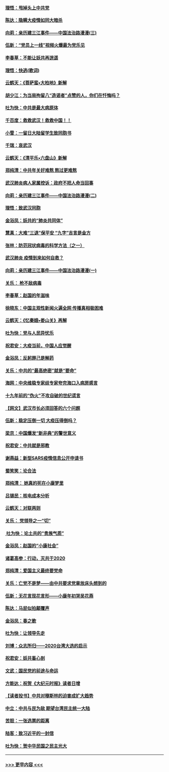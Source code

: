#### [理悟：甩掉头上中共党](../pages/nsc993/n11838826.md?t=02031102) 
#### [陈达：隐瞒大疫情如同大暗杀](../pages/nsc993/n11838771.md?t=02031102) 
#### [向莉：亲历建三江事件——中国法治路漫漫(三)](../pages/nsc993/n11831825.md?t=02031102) 
#### [伍新：“党员上一线”视频火爆最为党乐见](../pages/nsc993/n11838200.md?t=02031102) 
#### [李春草：不能让妖共再逍遥](../pages/nsc993/n11838102.md?t=02031102) 
#### [理悟：快逃(歌词)](../pages/nsc993/n11838083.md?t=02031102) 
#### [云鹤天：《菩萨蛮▪大柏地》新解](../pages/nsc993/n11838059.md?t=02031102) 
#### [胡少江：为当局拘留八“造谣者”点赞的人，你们在忏悔吗？](../pages/nsc993/n11836801.md?t=02031102) 
#### [吐为快：中共是最大病原体](../pages/nsc993/n11836748.md?t=02031102) 
#### [千百度：救救武汉！救救中国！！](../pages/nsc993/n11836145.md?t=02031102) 
#### [小雪：一留日大陆留学生致同胞书](../pages/nsc993/n11834624.md?t=02031102) 
#### [千瑞：哀武汉](../pages/nsc993/n11833647.md?t=02031102) 
#### [云鹤天：《清平乐▪六盘山》新解](../pages/nsc993/n11833611.md?t=02031102) 
#### [郑纯清：中共年关好难熬 熬过更难熬](../pages/nsc993/n11833489.md?t=02031102) 
#### [武汉肺炎病人家属控诉：政府不把人命当回事](../pages/nsc993/n11833205.md?t=02031102) 
#### [向莉：亲历建三江事件——中国法治路漫漫(二)](../pages/nsc993/n11829102.md?t=02031102) 
#### [理悟：致武汉同胞](../pages/nsc993/n11831522.md?t=02031102) 
#### [金浴凤：妖共的“肺炎共同体”](../pages/nsc993/n11829448.md?t=02031102) 
#### [慧真：大难“三退”保平安 “九字”吉言是金方](../pages/nsc993/n11829501.md?t=02031102) 
#### [张林：防范冠状病毒的科学方法（之一）](../pages/nsc993/n11828618.md?t=02031102) 
#### [武汉肺炎 疫情到来如何自救？](../pages/nsc993/n11827632.md?t=02031102) 
#### [向莉：亲历建三江事件——中国法治路漫漫(一)](../pages/nsc993/n11827190.md?t=02031102) 
#### [关乐： 枪不敌病毒](../pages/nsc993/n11826746.md?t=02031102) 
#### [李春草：赵国的年滋味](../pages/nsc993/n11826321.md?t=02031102) 
#### [徐晓东：中国主观性新闻火遍全网 传播真相极困难](../pages/nsc993/n11826508.md?t=02031102) 
#### [云鹤天：《忆秦娥▪娄山关》再解](../pages/nsc993/n11824682.md?t=02031102) 
#### [吐为快：党与人民异忧乐](../pages/nsc993/n11824660.md?t=02031102) 
#### [祝君安：大疫当前，中国人应觉醒](../pages/nsc993/n11821946.md?t=02031102) 
#### [金浴凤：反躬罪己是解药](../pages/nsc993/n11820280.md?t=02031102) 
#### [关乐：中共的“最高绝密”就是“要命”](../pages/nsc993/n11816946.md?t=02031102) 
#### [海网：中央维稳专家组专家夸完海口入病房感言](../pages/nsc993/n11815138.md?t=02031102) 
#### [十九年前的“伪火”不攻自破的世纪谎言](../pages/nsc993/n11813238.md?t=02031102) 
#### [【网文】武汉市长必须回答的六个问题](../pages/nsc993/n11813848.md?t=02031102) 
#### [伍新：稳定压倒一切 大疫压得倒吗？](../pages/nsc993/n11812634.md?t=02031102) 
#### [梁京：中国爆发“新非典”的警世意义](../pages/nsc993/n11812554.md?t=02031102) 
#### [祝君安：中共就是邪教](../pages/nsc993/n11812431.md?t=02031102) 
#### [谢燕益：新型SARS疫情信息公开申请书](../pages/nsc993/n11808840.md?t=02031102) 
#### [蜀笑笑：论合法](../pages/nsc993/n11808064.md?t=02031102) 
#### [郑纯清： 她真的死在小康梦里](../pages/nsc993/n11806623.md?t=02031102) 
#### [吕锡民：核电成本分析](../pages/nsc993/n11806284.md?t=02031102) 
#### [云鹤天：对联两则](../pages/nsc993/n11805957.md?t=02031102) 
#### [关乐： 党领导之一“切”](../pages/nsc993/n11804505.md?t=02031102) 
#### [ 吐为快：论土共的“贵族气质”](../pages/nsc993/n11804490.md?t=02031102) 
#### [金浴凤：赵国的“小康社会”](../pages/nsc993/n11804452.md?t=02031102) 
#### [诸葛高参：行动，灭共于2020](../pages/nsc993/n11804120.md?t=02031102) 
#### [郑纯清：爱国主义最终要党命](../pages/nsc993/n11802197.md?t=02031102) 
#### [关乐：亡党不是梦——由中共要求党章放床头想到的](../pages/nsc993/n11802156.md?t=02031102) 
#### [伍新：无花言现花言形——小康年初哭吴花燕](../pages/nsc993/n11800044.md?t=02031102) 
#### [陈达：马屁似拍颠覆声](../pages/nsc993/n11800010.md?t=02031102) 
#### [金浴凤：春之歌](../pages/nsc993/n11797687.md?t=02031102) 
#### [吐为快：让领导先走](../pages/nsc993/n11797512.md?t=02031102) 
#### [刘博：众志所归——2020台湾大选的启示](../pages/nsc993/n11796878.md?t=02031102) 
#### [祝君安：妖共畜心剖](../pages/nsc993/n11794273.md?t=02031102) 
#### [文武：国民党的前途与命运](../pages/nsc993/n11794198.md?t=02031102) 
#### [方能达：祝贺《大纪元时报》读者日增](../pages/nsc993/n11793807.md?t=02031102) 
#### [【读者投书】中共对穆斯林的迫害成扩大趋势](../pages/nsc993/n11791371.md?t=02031102) 
#### [中立：中共与民为敌 期望台湾民主统一大陆](../pages/nsc993/n11790392.md?t=02031102) 
#### [苦胆：一张选票的距离](../pages/nsc993/n11788914.md?t=02031102) 
#### [陆客：致习近平的一封信](../pages/nsc993/n11788867.md?t=02031102) 
#### [吐为快：贺中华民国之民主光大](../pages/nsc993/n11788618.md?t=02031102) 

----
#### [ >>> 更早内容 <<< ](../indexes/nsc993-earlier.md)
